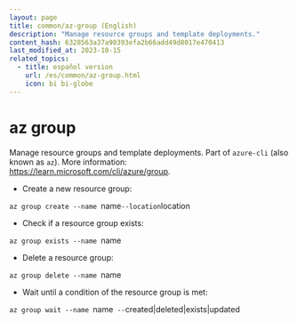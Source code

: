 ```yaml
---
layout: page
title: common/az-group (English)
description: "Manage resource groups and template deployments."
content_hash: 6328563a37a90393efa2b66add49d8017e470413
last_modified_at: 2023-10-15
related_topics:
  - title: español version
    url: /es/common/az-group.html
    icon: bi bi-globe
---
```

# az group

Manage resource groups and template deployments.
Part of `azure-cli` (also known as `az`).
More information: <https://learn.microsoft.com/cli/azure/group>.

- Create a new resource group:

`az group create --name `<span class="tldr-var badge badge-pill bg-dark-lm bg-white-dm text-white-lm text-dark-dm font-weight-bold">name</span>` --location `<span class="tldr-var badge badge-pill bg-dark-lm bg-white-dm text-white-lm text-dark-dm font-weight-bold">location</span>

- Check if a resource group exists:

`az group exists --name `<span class="tldr-var badge badge-pill bg-dark-lm bg-white-dm text-white-lm text-dark-dm font-weight-bold">name</span>

- Delete a resource group:

`az group delete --name `<span class="tldr-var badge badge-pill bg-dark-lm bg-white-dm text-white-lm text-dark-dm font-weight-bold">name</span>

- Wait until a condition of the resource group is met:

`az group wait --name `<span class="tldr-var badge badge-pill bg-dark-lm bg-white-dm text-white-lm text-dark-dm font-weight-bold">name</span>` --`<span class="tldr-var badge badge-pill bg-dark-lm bg-white-dm text-white-lm text-dark-dm font-weight-bold">created|deleted|exists|updated</span>
